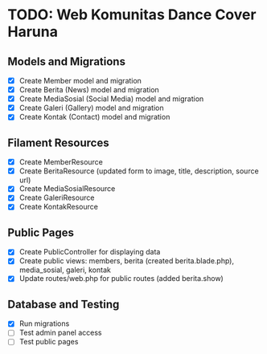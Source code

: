 # TODO: Web Komunitas Dance Cover Haruna

## Models and Migrations
- [x] Create Member model and migration
- [x] Create Berita (News) model and migration
- [x] Create MediaSosial (Social Media) model and migration
- [x] Create Galeri (Gallery) model and migration
- [x] Create Kontak (Contact) model and migration

## Filament Resources
- [x] Create MemberResource
- [x] Create BeritaResource (updated form to image, title, description, source url)
- [x] Create MediaSosialResource
- [x] Create GaleriResource
- [x] Create KontakResource

## Public Pages
- [x] Create PublicController for displaying data
- [x] Create public views: members, berita (created berita.blade.php), media_sosial, galeri, kontak
- [x] Update routes/web.php for public routes (added berita.show)

## Database and Testing
- [x] Run migrations
- [ ] Test admin panel access
- [ ] Test public pages
